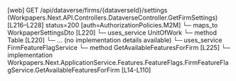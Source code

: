 [web] GET /api/dataverse/firms/{dataverseId}/settings  (Workpapers.Next.API.Controllers.DataverseController.GetFirmSettings)  [L216–L228] status=200 [auth=AuthorizationPolicies.M2M]
  └─ maps_to WorkpaperSettingsDto [L220]
  └─ uses_service UnitOfWork
    └─ method Table [L220]
      └─ ... (no implementation details available)
  └─ uses_service FirmFeatureFlagService
    └─ method GetAvailableFeaturesForFirm [L225]
      └─ implementation Workpapers.Next.ApplicationService.Features.FeatureFlags.FirmFeatureFlagService.GetAvailableFeaturesForFirm [L14-L110]

